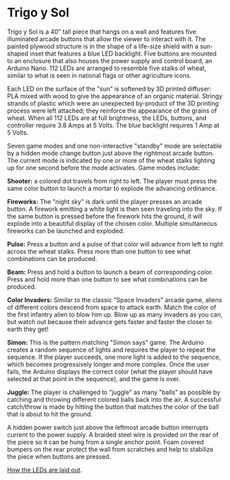 # Trigo y Sol
Trigo y Sol is a 40" tall piece that hangs on a wall and features five illuminated arcade buttons that allow the viewer to interact with it. The painted plywood structure is in the shape of a life-size shield with a sun-shaped inset that features a blue LED backlight. Five buttons are mounted to an enclosure that also houses the power supply and control board, an Arduino Nano. 112 LEDs are arranged to resemble five stalks of wheat, similar to what is seen in national flags or other agriculture icons. 

Each LED on the surface of the "sun" is softened by 3D printed diffuser: PLA mixed with wood to give the appearance of an organic material. Stringy strands of plastic which were an unexpected by-product of the 3D printing process were left attached; they reinforce the appearance of the grains of wheat.
When all 112 LEDs are at full brightness, the LEDs, buttons, and controller require 3.8 Amps at 5 Volts. The blue backlight requires 1 Amp at 5 Volts.

Seven game modes and one non-interactive "standby" mode are selectable by a hidden mode change button just above the rightmost arcade button. The current mode is indicated by one or more of the wheat stalks lighting up for one second before the mode activates. Game modes include:

**Shooter:** a colored dot travels from right to left. The player must press the same color button to launch a mortar to explode the advancing ordinance.

**Fireworks:** The "night sky" is dark until the player presses an arcade button. A firework emitting a white light is then seen traveling into the sky. If the same button is pressed before the firework hits the ground, it will explode into a beautiful display of the chosen color. Multiple simultaneous fireworks can be launched and exploded.

**Pulse:** Press a button and a pulse of that color will advance from left to right across the wheat stalks. Press more than one button to see what combinations can be produced.

**Beam:** Press and hold a button to launch a beam of corresponding color. Press and hold more than one button to see what combinations can be produced.

**Color Invaders:** Similar to the classic "Space Invaders" arcade game, aliens of different colors descend from space to attack earth. Match the color of the first infantry alien to blow him up. Blow up as many invaders as you can, but watch out because their advance gets faster and faster the closer to earth they get!

**Simon:** This is the pattern matching "Simon says" game. The Arduino creates a random sequence of lights and requires the player to repeat the sequence. If the player succeeds, one more light is added to the sequence, which becomes progressively longer and more complex. Once the user fails, the Arduino displays the correct color (what the player should have selected at that point in the sequence), and the game is over.

**Juggle:** The player is challenged to "juggle" as many "balls" as possible by  catching and throwing different colored balls back into the air. A successful catch/throw is made by hitting the button that  matches the color of the ball that is about to hit the ground.

A hidden power switch just above the leftmost arcade button interrupts current to the power supply. A braided steel wire is provided on the rear of the piece so it can be hung from a single anchor point. Foam covered bumpers on the rear protect the wall from scratches and help to stabilize the piece when buttons are pressed.

[How the LEDs are laid out](https://docs.google.com/spreadsheets/d/1bdw3SPKmITZUk9DHkq45C_wzfda27RjEgO8ZBFDRKSQ/).
